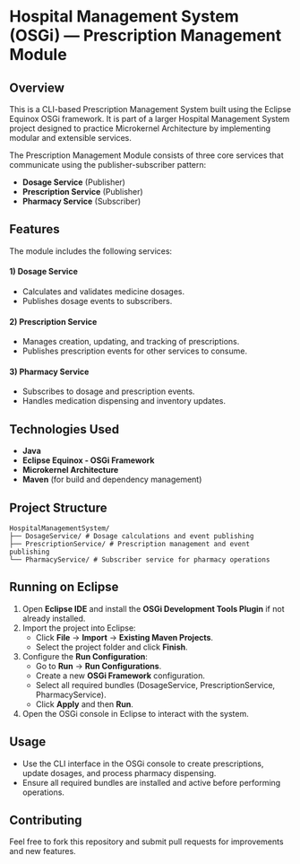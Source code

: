 # Hospital Management System (OSGi) — Prescription Management Module

## Overview
This is a CLI-based Prescription Management System built using the Eclipse Equinox OSGi framework. It is part of a larger Hospital Management System project designed to practice Microkernel Architecture by implementing modular and extensible services.

The Prescription Management Module consists of three core services that communicate using the publisher-subscriber pattern:

- **Dosage Service** (Publisher)
- **Prescription Service** (Publisher)
- **Pharmacy Service** (Subscriber)

## Features
The module includes the following services:

#### 1) Dosage Service
- Calculates and validates medicine dosages.
- Publishes dosage events to subscribers.

#### 2) Prescription Service
- Manages creation, updating, and tracking of prescriptions.
- Publishes prescription events for other services to consume.

#### 3) Pharmacy Service
- Subscribes to dosage and prescription events.
- Handles medication dispensing and inventory updates.

## Technologies Used
- **Java**
- **Eclipse Equinox - OSGi Framework**
- **Microkernel Architecture**
- **Maven** (for build and dependency management)

## Project Structure

```
HospitalManagementSystem/
├── DosageService/ # Dosage calculations and event publishing
├── PrescriptionService/ # Prescription management and event publishing
└── PharmacyService/ # Subscriber service for pharmacy operations
```

## Running on Eclipse
1. Open **Eclipse IDE** and install the **OSGi Development Tools Plugin** if not already installed.
2. Import the project into Eclipse:
   - Click **File** → **Import** → **Existing Maven Projects**.
   - Select the project folder and click **Finish**.
3. Configure the **Run Configuration**:
   - Go to **Run** → **Run Configurations**.
   - Create a new **OSGi Framework** configuration.
   - Select all required bundles (DosageService, PrescriptionService, PharmacyService).
   - Click **Apply** and then **Run**.
4. Open the OSGi console in Eclipse to interact with the system.

## Usage
- Use the CLI interface in the OSGi console to create prescriptions, update dosages, and process pharmacy dispensing.
- Ensure all required bundles are installed and active before performing operations.

## Contributing
Feel free to fork this repository and submit pull requests for improvements and new features.
